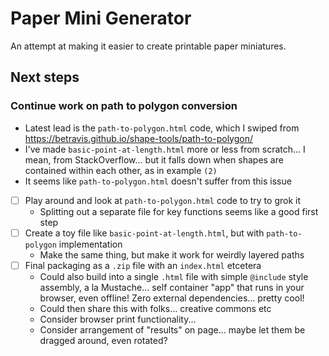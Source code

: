 # Paper Mini Generator

An attempt at making it easier to create printable paper miniatures.

## Next steps

### Continue work on path to polygon conversion

- Latest lead is the `path-to-polygon.html` code, which I swiped from <https://betravis.github.io/shape-tools/path-to-polygon/>
- I've made `basic-point-at-length.html` more or less from scratch... I mean, from StackOverflow... but it falls down when shapes are contained within each other, as in example `(2)`
- It seems like `path-to-polygon.html` doesn't suffer from this issue
- [ ] Play around and look at `path-to-polygon.html` code to try to grok it
  - Splitting out a separate file for key functions seems like a good first step
- [ ] Create a toy file like `basic-point-at-length.html`, but with `path-to-polygon` implementation
  - Make the same thing, but make it work for weirdly layered paths
- [ ] Final packaging as a `.zip` file with an `index.html` etcetera
  - Could also build into a single `.html` file with simple `@include` style assembly, a la Mustache... self container "app" that runs in your browser, even offline! Zero external dependencies... pretty cool!
  - Could then share this with folks... creative commons etc
  - Consider browser print functionality...
  - Consider arrangement of "results" on page... maybe let them be dragged around, even rotated?
